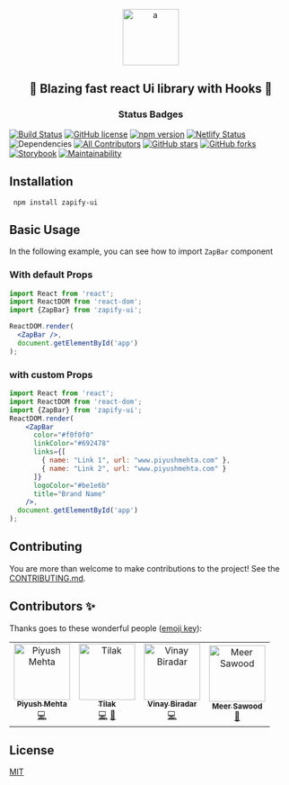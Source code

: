 <p align="center"><img src="https://lh3.googleusercontent.com/jq_CHT41OENz4e7SMdLSdgHavhD5JKpJHYagvJyx4uqMgq24o63Fatt_iJViaBfjHzFTuMtlEq1fD_LMVhVMR9HV1LheXYgqADZMgLVSLybSFjB9q1o2m5Ei6RGFMJLeF5mE9nlrfMA6mXxpn0ExZYF0XeC5EsgVfeNC6QErCWEOFwmGEilfY8QAUR2-eHWgyLA0vKteHf6a0bpfk5VKem_tbdjSQ1iV5qlh98518iZ6P3Exghkb-OyJP4b0YX_LmAF5loOSSImVLvIjF-0R0jY2By070sC1xyr2RrFdu9g4cLDpfQCsqkTO_oV3-lX-zZbUqO1mobqs9Xr0R7NhXI-_JBBV5vYe_Ct8bfdQKMEsUpbjnDAAZIrlFULyffAnO7gm3FyZeLzdikTQLFaQItKpvlN4k6NHFa3_aZen9G-_jLvrAxzV9aKOjEdjMJ_rnPeTcvuOUTLgh_VkXDsfVjfl77E9if7Wc6gqrGrLgJZJHjai5IfzlVJ8td8d_wEawyIToedsKIB0RfAwLpC1--Nx71ejf_kaszzFVT49pzEyyqnDvOI-GDiALc3ca77VZV5DDy5wVpHjwPmYZ0EEJb3JdCfHjBvRr9E-HkZGUwY24FAzPrr3L3-smkY-tw=w2560-h978" height="100px" alt="a" border="0"></p>
<h2 align="center">🚀 Blazing fast react Ui library with Hooks 🚀</h2>

<h3 align="center">Status Badges</h3>

[![Build Status](https://travis-ci.org/zapify-ui/zapify.svg?branch=Staging)](https://travis-ci.org/zapify-ui/zapify)
[![GitHub license](https://img.shields.io/badge/license-MIT-blue.svg)](https://github.com/zapify-ui/zapify/blob/Staging/LICENSE) 
[![npm version](https://badge.fury.io/js/zapify-ui.svg)](https://badge.fury.io/js/zapify-ui)
[![Netlify Status](https://api.netlify.com/api/v1/badges/71ceb923-c95d-413d-9519-30c7931fc134/deploy-status)](https://app.netlify.com/sites/zapify/deploys)
![Dependencies](https://david-dm.org/zapify-ui/zapify.svg)
[![All Contributors](https://img.shields.io/badge/all_contributors-5-green.svg?style=flat-square)](#contributors)
[![GitHub stars](https://img.shields.io/github/stars/zapify-ui/zapify)](https://github.com/zapify-ui/zapify/stargazers)
[![GitHub forks](https://img.shields.io/github/forks/zapify-ui/zapify)](https://github.com/zapify-ui/zapify/network)
[![Storybook](https://cdn.jsdelivr.net/gh/storybookjs/brand@master/badge/badge-storybook.svg)](https://zapify-ui.github.io/zapify)
[![Maintainability](https://api.codeclimate.com/v1/badges/c42c480d78c0db5ca8e2/maintainability)](https://codeclimate.com/github/zapify-ui/zapify/maintainability)

## Installation
``` npm install zapify-ui```

## Basic Usage
In the following example, you can see how to import ```ZapBar``` component
### With default Props

```jsx
import React from 'react';
import ReactDOM from 'react-dom';
import {ZapBar} from 'zapify-ui';

ReactDOM.render(
  <ZapBar />,
  document.getElementById('app')
);
```

### with custom Props

```jsx
import React from 'react';
import ReactDOM from 'react-dom';
import {ZapBar} from 'zapify-ui';
ReactDOM.render(
    <ZapBar
      color="#f0f0f0"
      linkColor="#692478"
      links={[
        { name: "Link 1", url: "www.piyushmehta.com" },
        { name: "Link 2", url: "www.piyushmehta.com" }
      ]}
      logoColor="#be1e6b"
      title="Brand Name"
    />,
  document.getElementById('app')
);
```

## Contributing
You are more than welcome to make contributions to the project! See the  [CONTRIBUTING.md](https://github.com/zapify-ui/zapify/blob/master/CONTRIBUTING.md).

## Contributors ✨

Thanks goes to these wonderful people ([emoji key](https://allcontributors.org/docs/en/emoji-key)):

<!-- ALL-CONTRIBUTORS-LIST:START - Do not remove or modify this section -->
<!-- prettier-ignore -->
<table>
  <tr>
     <td align="center"><a href="https://github.com/piyush97"><img src="https://avatars3.githubusercontent.com/u/18229627?s=460&v=4" width="100px;" alt="Piyush Mehta"/><br /><sub><b>Piyush Mehta</b></sub></a><br /><a href="https://github.com/zapify-ui/zapify/commits?author=piyush97" title="Code">💻</a></td>
    <td align="center"><a href="https://github.com/is124"><img src="https://avatars2.githubusercontent.com/u/51227848?v=4" width="100px;" alt="Tilak"/><br /><sub><b>Tilak</b></sub></a><br /><a href="https://github.com/zapify-ui/zapify/commits?author=is124" title="Code">💻</a> <a href="#design-is124" title="Design">🎨</a></td>
    <td align="center"><a href="https://github.com/vinaybiradar1717"><img src="https://avatars2.githubusercontent.com/u/46494289?v=4" width="100px;" alt="Vinay Biradar"/><br /><sub><b>Vinay Biradar</b></sub></a><br /><a href="https://github.com/zapify-ui/zapify/commits?author=vinaybiradar1717" title="Code">💻</a></td>
    <td align="center"><a href="https://github.com/sawood14012"><img src="https://avatars1.githubusercontent.com/u/18240985?v=4" width="100px;" alt="Meer Sawood"/><br /><sub><b>Meer Sawood</b></sub></a><br /><a href="#userTesting-sawood14012" title="User Testing">📓</a></td>
  </tr>
</table>

<!-- ALL-CONTRIBUTORS-LIST:END -->

## License
[MIT](http://opensource.org/licenses/MIT)
